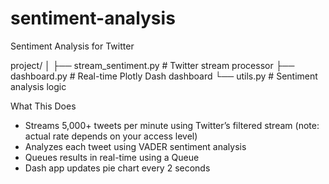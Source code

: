 # sentiment-analysis
Sentiment Analysis for Twitter

project/
│
├── stream_sentiment.py      # Twitter stream processor
├── dashboard.py             # Real-time Plotly Dash dashboard
└── utils.py                 # Sentiment analysis logic


What This Does
- Streams 5,000+ tweets per minute using Twitter’s filtered stream (note: actual rate depends on your access level)
- Analyzes each tweet using VADER sentiment analysis
- Queues results in real-time using a Queue
- Dash app updates pie chart every 2 seconds

